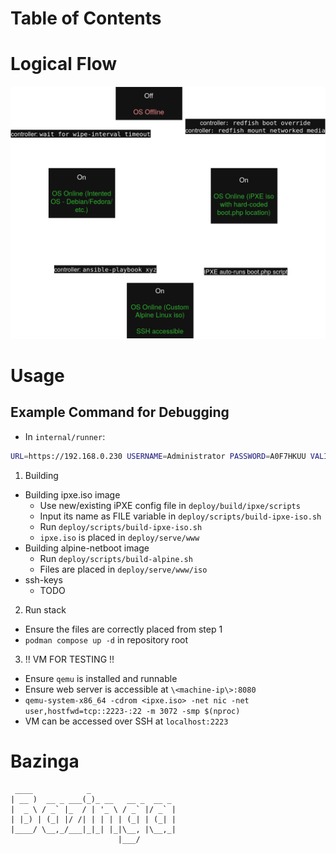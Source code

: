 # Table of Contents

# Logical Flow

![diagram](docs/diagram.drawio.png)

# Usage

## Example Command for Debugging

- In `internal/runner`:
```sh
URL=https://192.168.0.230 USERNAME=Administrator PASSWORD=A0F7HKUU VALIDCERT=false WIPEINTERVAL=300 go run .
```

1. Building
  - Building ipxe.iso image
    - Use new/existing iPXE config file in `deploy/build/ipxe/scripts`
    - Input its name as FILE variable in `deploy/scripts/build-ipxe-iso.sh`
    - Run `deploy/scripts/build-ipxe-iso.sh`
    - `ipxe.iso` is placed in `deploy/serve/www`
  - Building alpine-netboot image
    - Run `deploy/scripts/build-alpine.sh`
    - Files are placed in `deploy/serve/www/iso`
  - ssh-keys
    <!-- - Place intended public SSH key into `build/ssh-key` -->
    - TODO
2. Run stack
  - Ensure the files are correctly placed from step 1
  - `podman compose up -d` in repository root
3. !! VM FOR TESTING !!
  - Ensure `qemu` is installed and runnable
  - Ensure web server is accessible at `\<machine-ip\>:8080`
  - `qemu-system-x86_64 -cdrom <ipxe.iso> -net nic -net user,hostfwd=tcp::2223-:22 -m 3072 -smp $(nproc)`
  - VM can be accessed over SSH at `localhost:2223`


# Bazinga

```
 ____            _
| __ )  __ _ ___(_)_ __   __ _  __ _
|  _ \ / _` |_  / | '_ \ / _` |/ _` |
| |_) | (_| |/ /| | | | | (_| | (_| |
|____/ \__,_/___|_|_| |_|\__, |\__,_|
                        |___/
```

